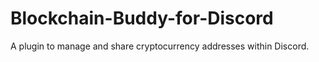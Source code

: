 # Blockchain-Buddy-for-Discord
A plugin to manage and share cryptocurrency addresses within Discord.
